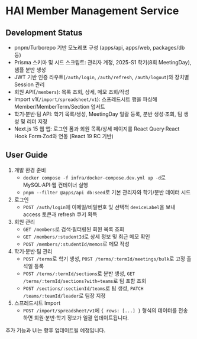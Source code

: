 # HAI Member Management Service

## Development Status

- pnpm/Turborepo 기반 모노레포 구성 (apps/api, apps/web, packages/db 등)
- Prisma 스키마 및 시드 스크립트: 관리자 계정, 2025-S1 학기(8회 MeetingDay), 샘플 분반 생성
- JWT 기반 인증 라우트(`/auth/login`, `/auth/refresh`, `/auth/logout`)와 장치별 Session 관리
- 회원 API(`/members`): 목록 조회, 상세, 메모 조회/작성
- Import v1(`/import/spreadsheet/v1`): 스프레드시트 행을 파싱해 Member/MemberTerm/Section 업서트
- 학기·분반·팀 API: 학기 목록/생성, MeetingDay 일괄 등록, 분반 생성·조회, 팀 생성 및 리더 지정
- Next.js 15 웹 앱: 로그인 폼과 회원 목록/상세 페이지를 React Query·React Hook Form·Zod와 연동 (React 19 RC 기반)

## User Guide

1. 개발 환경 준비
   - `docker compose -f infra/docker-compose.dev.yml up -d`로 MySQL·API·웹 컨테이너 실행
   - `pnpm --filter @apps/api db:seed`로 기본 관리자와 학기/분반 데이터 시드
2. 로그인
   - `POST /auth/login`에 이메일/비밀번호 및 선택적 `deviceLabel`을 보내 access 토큰과 refresh 쿠키 획득
3. 회원 관리
   - `GET /members`로 검색·필터링된 회원 목록 조회
   - `GET /members/:studentId`로 상세 정보 및 최근 메모 확인
   - `POST /members/:studentId/memos`로 메모 작성
4. 학기·분반·팀 관리
   - `POST /terms`로 학기 생성, `POST /terms/:termId/meetings/bulk`로 고정 출석일 등록
   - `POST /terms/:termId/sections`로 분반 생성, `GET /terms/:termId/sections?with=teams`로 팀 포함 조회
   - `POST /sections/:sectionId/teams`로 팀 생성, `PATCH /teams/:teamId/leader`로 팀장 지정
5. 스프레드시트 Import
   - `POST /import/spreadsheet/v1`에 `{ rows: [...] }` 형식의 데이터를 전송하면 회원·분반·학기 정보가 일괄 업데이트됩니다.

추가 기능과 UI는 향후 업데이트될 예정입니다.
